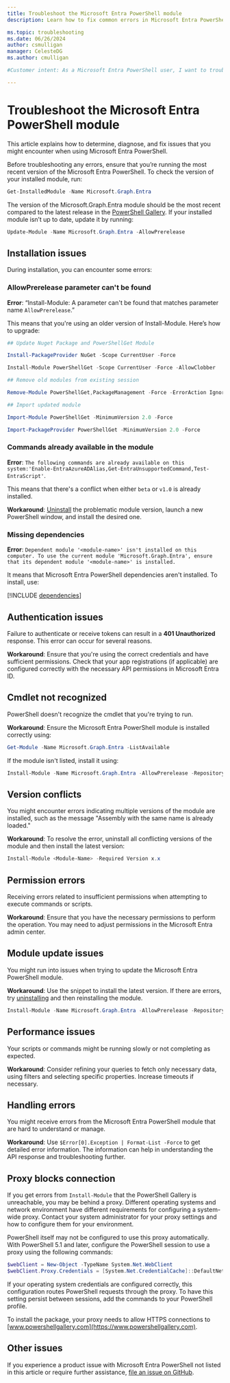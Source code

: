 ```yaml
---
title: Troubleshoot the Microsoft Entra PowerShell module
description: Learn how to fix common errors in Microsoft Entra PowerShell.

ms.topic: troubleshooting
ms.date: 06/26/2024
author: csmulligan
manager: CelesteDG
ms.author: cmulligan

#Customer intent: As a Microsoft Entra PowerShell user, I want to troubleshoot and fix common errors, so that I can ensure the smooth operation of my scripts and commands.

---
```

# Troubleshoot the Microsoft Entra PowerShell module

This article explains how to determine, diagnose, and fix issues that you might encounter when using Microsoft Entra PowerShell.

Before troubleshooting any errors, ensure that you’re running the most recent version of the Microsoft Entra PowerShell. To check the version of your installed module, run:

```powershell
Get-InstalledModule -Name Microsoft.Graph.Entra
```

The version of the Microsoft.Graph.Entra module should be the most recent compared to the latest release in the [PowerShell Gallery](https://aka.ms/EntraPSGallery). If your installed module isn’t up to date, update it by running:

```powershell
Update-Module -Name Microsoft.Graph.Entra -AllowPrerelease
```

## Installation issues

During installation, you can encounter some errors:

### AllowPrerelease parameter can't be found

**Error**: “Install-Module: A parameter can't be found that matches parameter name `AllowPrerelease`.”

This means that you're using an older version of Install-Module. Here’s how to upgrade:

```powershell
## Update Nuget Package and PowerShellGet Module 

Install-PackageProvider NuGet -Scope CurrentUser -Force 

Install-Module PowerShellGet -Scope CurrentUser -Force -AllowClobber 

## Remove old modules from existing session 

Remove-Module PowerShellGet,PackageManagement -Force -ErrorAction Ignore 

## Import updated module 

Import-Module PowerShellGet -MinimumVersion 2.0 -Force 

Import-PackageProvider PowerShellGet -MinimumVersion 2.0 -Force 
```

### Commands already available in the module

**Error**: `The following commands are already available on this system:'Enable-EntraAzureADAlias,Get-EntraUnsupportedCommand,Test-EntraScript'`.

This means that there's a conflict when either `beta` or `v1.0` is already installed.

**Workaround**: [Uninstall](installation.md#uninstall-the-module) the problematic module version, launch a new PowerShell window, and install the desired one.

### Missing dependencies

**Error**: `Dependent module '<module-name>' isn't installed on this computer. To use the current module 'Microsoft.Graph.Entra', ensure that its dependent module '<module-name>' is installed.`

It means that Microsoft Entra PowerShell dependencies aren't installed. To install, use:

[!INCLUDE [dependencies](../includes/install-entra-powershell-dependencies.md)]

## Authentication issues

Failure to authenticate or receive tokens can result in a **401 Unauthorized** response. This error can occur for several reasons.

**Workaround**: Ensure that you're using the correct credentials and have sufficient permissions. Check that your app registrations (if applicable) are configured correctly with the necessary API permissions in Microsoft Entra ID.

## Cmdlet not recognized

PowerShell doesn't recognize the cmdlet that you're trying to run.

**Workaround**:  Ensure the Microsoft Entra PowerShell module is installed correctly using:

```powershell
Get-Module -Name Microsoft.Graph.Entra -ListAvailable
```

If the module isn't listed, install it using:

```powershell
Install-Module -Name Microsoft.Graph.Entra -AllowPrerelease -Repository PSGallery -Force
```

## Version conflicts

You might encounter errors indicating multiple versions of the module are installed, such as the message "Assembly with the same name is already loaded."

**Workaround**: To resolve the error, uninstall all conflicting versions of the module and then install the latest version:

```powershell
Install-Module <Module-Name> -Required Version x.x
```

## Permission errors

Receiving errors related to insufficient permissions when attempting to execute commands or scripts.

**Workaround**: Ensure that you have the necessary permissions to perform the operation. You may need to adjust permissions in the Microsoft Entra admin center. <!-- Check this statement: You can also use `New-EntraServicePrincipalAppRoleAssignment` to assign app roles. -->

## Module update issues

You might run into issues when trying to update the Microsoft Entra PowerShell module.

**Workaround**: Use the snippet to install the latest version. If there are errors, try [uninstalling](installation.md#uninstall-the-module) and then reinstalling the module.

```powershell
Install-Module -Name Microsoft.Graph.Entra -AllowPrerelease -Repository PSGallery -Force
```

## Performance issues

Your scripts or commands might be running slowly or not completing as expected.

**Workaround**: Consider refining your queries to fetch only necessary data, using filters and selecting specific properties. Increase timeouts if necessary.

## Handling errors

You might receive errors from the Microsoft Entra PowerShell module that are hard to understand or manage.

**Workaround**: Use `$Error[0].Exception | Format-List -Force` to get detailed error information. The information can help in understanding the API response and troubleshooting further. <!--Is this script correct?-->

## Proxy blocks connection

If you get errors from `Install-Module` that the PowerShell Gallery is unreachable, you may be behind a proxy. Different operating systems and network environment have different requirements for configuring a system-wide proxy. Contact your system administrator for your proxy settings and how to configure them for your environment.

PowerShell itself may not be configured to use this proxy automatically. With PowerShell 5.1 and later, configure the PowerShell session to use a proxy using the following commands:

```powershell
$webClient = New-Object -TypeName System.Net.WebClient
$webClient.Proxy.Credentials = [System.Net.CredentialCache]::DefaultNetworkCredentials
```

If your operating system credentials are configured correctly, this configuration routes PowerShell
requests through the proxy. To have this setting persist between sessions, add the commands to your
PowerShell profile.

To install the package, your proxy needs to allow HTTPS connections to [www.powershellgallery.com](https://www.powershellgallery.com).

## Other issues

If you experience a product issue with Microsoft Entra PowerShell not listed in this article or require
further assistance, [file an issue on GitHub](https://github.com/microsoftgraph/entra-powershell/issues).
